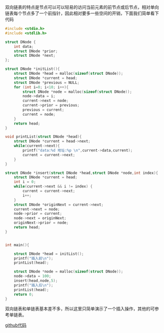
双向链表的特点是节点可以可以轻易的访问当前元素的前节点或后节点，相对单向链表每个节点多了一个前指针，因此相对要多一些空间的开销，下面我们简单看下代码

```c
#include <stdio.h>
#include <stdlib.h>

struct DNode {
    int data;
    struct DNode *prior;
    struct DNode *next;
};

struct DNode *initList(){
    struct DNode *head = malloc(sizeof(struct DNode));
    struct DNode *current = head;
    struct DNode *previous = NULL;
    for (int i=0; i<10; i++){
        struct DNode *node = malloc(sizeof(struct DNode));
        node->data = i;
        current->next = node;
        current->prior = previous;
        previous = current;
        current = node;
    }
    return head;
}

void printList(struct DNode *head){
    struct DNode *current = head->next;
    while(current->next){
        printf("data:%d 地址:%p \n",current->data,current);
        current = current->next;
    }
}

struct DNode *insert(struct DNode *head,struct DNode *node,int index){
    struct DNode *current = head;
    int i = 0;
    while(current->next && i != index) {
        current = current->next;
        i++;
    }
    struct DNode *originNext = current->next;
    current->next = node;
    node->prior = current;
    node->next = originNext;
    originNext->prior = node;
    return head;
}


int main(){

    struct DNode *head = initList();
    printf("插入前\n");
    printList(head);

    struct DNode *node = malloc(sizeof(struct DNode));
    node->data = 100;
    insert(head,node,5);
    printf("插入后\n");
    printList(head);
    return 0;
}
```

<!-- more -->

双向链表和单链表基本差不多，所以这里只简单演示了一个插入操作，其他的可参考单链表。

[github代码](https://github.com/carvetime/study-arithmetic/tree/master/01-%E7%BA%BF%E6%80%A7%E8%A1%A8/05-%E5%8F%8C%E5%90%91%E9%93%BE%E8%A1%A8/code)